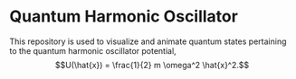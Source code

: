 # Quantum Harmonic Oscillator

This repository is used to visualize and animate quantum states pertaining to the quantum harmonic oscillator potential,
$$U(\hat{x}) = \frac{1}{2} m \omega^2 \hat{x}^2.$$
